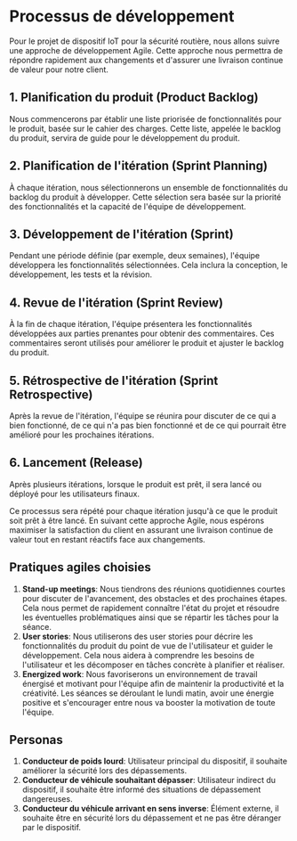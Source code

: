 # Processus de développement

Pour le projet de dispositif IoT pour la sécurité routière, nous allons suivre une approche de développement Agile. Cette approche nous permettra de répondre rapidement aux changements et d'assurer une livraison continue de valeur pour notre client.

## 1. Planification du produit (Product Backlog)

Nous commencerons par établir une liste priorisée de fonctionnalités pour le produit, basée sur le cahier des charges. Cette liste, appelée le backlog du produit, servira de guide pour le développement du produit.

## 2. Planification de l'itération (Sprint Planning)

À chaque itération, nous sélectionnerons un ensemble de fonctionnalités du backlog du produit à développer. Cette sélection sera basée sur la priorité des fonctionnalités et la capacité de l'équipe de développement.

## 3. Développement de l'itération (Sprint)

Pendant une période définie (par exemple, deux semaines), l'équipe développera les fonctionnalités sélectionnées. Cela inclura la conception, le développement, les tests et la révision.

## 4. Revue de l'itération (Sprint Review)

À la fin de chaque itération, l'équipe présentera les fonctionnalités développées aux parties prenantes pour obtenir des commentaires. Ces commentaires seront utilisés pour améliorer le produit et ajuster le backlog du produit.

## 5. Rétrospective de l'itération (Sprint Retrospective)

Après la revue de l'itération, l'équipe se réunira pour discuter de ce qui a bien fonctionné, de ce qui n'a pas bien fonctionné et de ce qui pourrait être amélioré pour les prochaines itérations.

## 6. Lancement (Release)

Après plusieurs itérations, lorsque le produit est prêt, il sera lancé ou déployé pour les utilisateurs finaux.

Ce processus sera répété pour chaque itération jusqu'à ce que le produit soit prêt à être lancé. En suivant cette approche Agile, nous espérons maximiser la satisfaction du client en assurant une livraison continue de valeur tout en restant réactifs face aux changements.

## Pratiques agiles choisies

1. **Stand-up meetings**: Nous tiendrons des réunions quotidiennes courtes pour discuter de l'avancement, des obstacles et des prochaines étapes. Cela nous permet de rapidement connaître l'état du projet et résoudre les éventuelles problématiques ainsi que se répartir les tâches pour la séance.
2. **User stories**: Nous utiliserons des user stories pour décrire les fonctionnalités du produit du point de vue de l'utilisateur et guider le développement. Cela nous aidera à comprendre les besoins de l'utilisateur et les décomposer en tâches concrète à planifier et réaliser.
3. **Energized work**: Nous favoriserons un environnement de travail énergisé et motivant pour l'équipe afin de maintenir la productivité et la créativité. Les séances se déroulant le lundi matin, avoir une énergie positive et s'encourager entre nous va booster la motivation de toute l'équipe.

## Personas

1. **Conducteur de poids lourd**: Utilisateur principal du dispositif, il souhaite améliorer la sécurité lors des dépassements.
2. **Conducteur de véhicule souhaitant dépasser**: Utilisateur indirect du dispositif, il souhaite être informé des situations de dépassement dangereuses.
3. **Conducteur du véhicule arrivant en sens inverse**: Élément externe, il souhaite être en sécurité lors du dépassement et ne pas être déranger par le dispositif.
